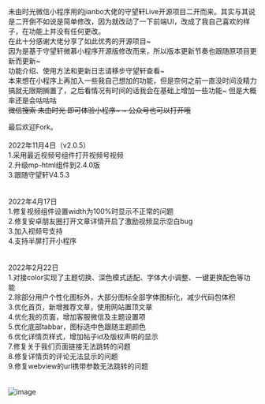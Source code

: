 未由时光微信小程序用的jianbo大佬的守望轩Live开源项目二开而来。其实与其说是二开倒不如说是简单修改，因为就改动了一下前端UI，改成了我自己喜欢的样子，在功能上并没有任何更改。<br>
在此十分感谢大佬分享了如此优秀的开源项目~<br>
因为是基于守望轩微慕小程序开源版修改而来，所以版本更新节奏也跟随原项目更新而更新~<br>
功能介绍、使用方法和更新日志请移步守望轩查看~<br>
本来想在小程序上再加入一些我自己想加的功能，但是奈何之前一直没时间没精力搞就无限期搁置了，之后看情况有时间的话我会在基础上增加一些功能~ 但是大概率还是会咕咕咕~~<br>
微信搜索 未由时光 即可体验小程序~ ~ 公众号也可以打开哦~~<br>

最后欢迎Fork。
<br>
<br>
2022年11月4日（v2.0.5）<br>
1.采用最近视频号组件打开视频号视频<br>
2.升级mp-html组件到2.4.0版<br>
3.跟随守望轩V4.5.3<br>
<br>
<br>
2022年4月17日<br>
1.修复视频组件设置width为100%时显示不正常的问题<br>
2.修复安卓朋友圈打开文章详情开启了激励视频显示空白bug<br>
3.加入视频号支持<br>
4.支持半屏打开小程序<br>
<br>
<br>
2022年2月22日<br>
1.对接color实现了主题切换、深色模式适配、字体大小调整、一键更换配色等功能<br>
2.除部分用户个性化图标外，大部分图标全部字体图标化，减少代码包体积<br>
3.优化首页，新增推荐文章，使用网站置顶文章<br>
4.优化我的页面，增加客服微信及主题设置项<br>
5.优化底部tabbar，图标选中色跟随主题颜色<br>
6.优化详情页样式，增加帖子id及版权声明的显示<br>
7.修复关于我们页面链接无法跳转的问题<br>
8.修复详情页的评论无法显示的问题<br>
9.修复webview的url携带参数无法跳转的问题<br>
<br>
<br>
![image](https://dl.oliis.cn/wp-content/uploads/1631264581-xcx.jpg)
